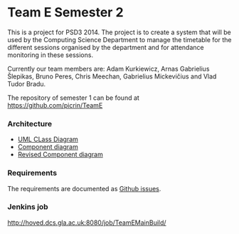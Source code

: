 Team E Semester 2
===============
This is a project for PSD3 2014. The project is to create a system that will be used by the Computing Science Department to manage the timetable for the different sessions organised by the department and for attendance monitoring in these sessions.

Currently our team members are: Adam Kurkiewicz, Arnas Gabrielius Šlepikas, Bruno Peres, Chris Meechan, Gabrielius Mickevičius and Vlad Tudor Bradu.

The repository of semester 1 can be found at https://github.com/picrin/TeamE

### Architecture
* [UML CLass Diagram](https://github.com/brunomperes/TeamE-semester2/wiki/ClassDiagram)
* [Component diagram](https://github.com/brunomperes/TeamE-semester2/wiki/ComponentDiagram)
* [Revised Component diagram](https://github.com/brunomperes/TeamE-semester2/wiki/RevisedComponentDiagram)

### Requirements
The requirements are documented as [Github issues](https://github.com/brunomperes/TeamE-semester2/issues).

### Jenkins job
http://hoved.dcs.gla.ac.uk:8080/job/TeamEMainBuild/
